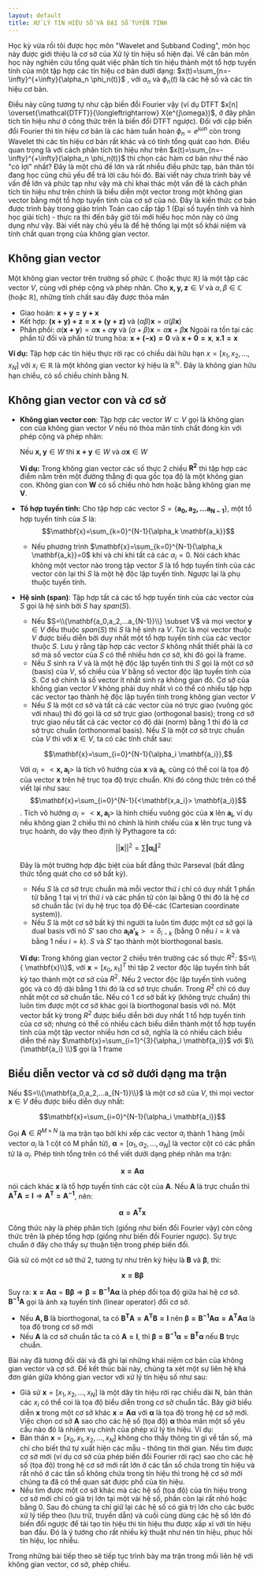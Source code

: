 ```yaml
---
layout: default
title: XỬ LÝ TÍN HIỆU SỐ VÀ ĐẠI SỐ TUYẾN TÍNH
---
```


Học kỳ vừa rồi tôi được học môn "Wavelet and Subband Coding", môn học này được giới thiệu là cơ sở của Xử lý tín hiệu số hiện đại. Về căn bản môn học này nghiên cứu tổng quát việc phân tích tín hiệu thành một tổ hợp tuyến tính của một tập hợp các tín hiệu cơ bản dưới dạng: $x(t)=\sum_{n=-\infty}^{+\infty}{\alpha_n \phi_n(t)}$ , với $\alpha_n$ và $\phi_n(t)$ là các hệ số và các tín hiệu cơ bản. 

Điều này cũng tương tự như cặp biến đổi Fourier vậy (ví dụ DTFT $x[n] \overset{\mathcal{DTFT}}{\longleftrightarrow} X(e^{j\omega})$, ở đây phân tích tín hiệu như ở công thức trên là biến đổi DTFT ngược). Đối với cặp biến đổi Fourier thì tín hiệu cơ bản là các hàm tuần hoàn $\phi_n=e^{j\omega n}$ còn trong Wavelet thì các tín hiệu cơ bản rất khác và có tính tổng quát cao hơn. Điều quan trọng là với cách phân tích tín hiệu như trên $x(t)=\sum_{n=-\infty}^{+\infty}{\alpha_n \phi_n(t)}$ thì chọn các hàm cơ bản như thế nào "có lợi" nhất? Đây là một chủ đề lớn và rất nhiều điều phức tạp, bản thân tôi đang học cũng chủ yếu để trả lời câu hỏi đó. Bài viết này chưa trình bày về vấn đề lớn và phức tạp như vậy mà chỉ khai thác một vấn đề là cách phân tích tín hiệu như trên chính là biểu diễn một vector trong một không gian vector bằng một tổ hợp tuyến tính của cơ sở của nó. Đây là kiến thức cơ bản được trình bày trong giáo trình Toán cao cấp tập 1 (Đại số tuyến tính và hình học giải tích) - thực ra thì đến bây giờ tôi mới hiểu học môn này có ứng dụng như vậy. Bài viết này chủ yếu là để hệ thống lại một số khái niệm và tính chất quan trọng của không gian vector.

## Không gian vector
Một không gian vector trên trường số phức $\mathbb{C}$ (hoặc thực $\mathbb{R}$) là một tập các vector $V$, cùng với phép cộng và phép nhân. Cho $\mathbf{x,y,z} \in V$ và $\alpha, \beta \in \mathbb{C}$ (hoặc $\mathbb{R}$), những tính chất sau đây được thỏa mãn
- Giao hoán: $\mathbf{x+y=y+x}$
- Kết hợp: $\mathbf{(x+y)+z=x+(y+z)}$ và $(\alpha \beta)\mathbf{x}=\alpha(\beta\mathbf{x})$
- Phân phối: $\alpha(\mathbf{x+y})=\alpha \mathbf{x}+\alpha \mathbf{y}$ và $(\alpha + \beta)\mathbf{x}=\alpha \mathbf{x}+\beta \mathbf{x}$
Ngoài ra tồn tại các phần tử đối và phần tử trung hòa: $\mathbf{x+(-x)=0}$ và $\mathbf{x+0=x}$, $\mathbf{x.1=x}$

**Ví dụ:** Tập hợp các tín hiệu thực rời rạc có chiều dài hữu hạn $x=[x_1, x_2, ... ,x_N]$ với $x_i \in \mathbb{R}$ là một không gian vector ký hiệu là $\mathbb{R}^{\mathbb{N}}$. Đây là không gian hữu hạn chiều, có số chiều chính bằng N.

## Không gian vector con và cơ sở
- **Không gian vector con**: Tập hợp các vector $W \subset V$ gọi là không gian con của không gian vector $V$ nếu nó thỏa mãn tính chất đóng kín với phép cộng và phép nhân:

  Nếu $\mathbf{x,y} \in W$ thì $\mathbf{x+y} \in W$ và $\alpha\mathbf{x} \in W$

  **Ví dụ:** Trong không gian vector các số thực 2 chiều $\mathbf{R^2}$ thì tập hợp các điểm nằm trên một đường thẳng đi qua gốc tọa độ là một không gian con. Không gian con $\mathbf{W}$ có số chiều nhỏ hơn hoặc bằng không gian mẹ $\mathbf{V}$.
- **Tổ hợp tuyến tính:** Cho tập hợp các vector $S=\{\mathbf{a_0,a_2,...a_{N-1}}\}$, một tổ hợp tuyến tính của $S$ là:$$\mathbf{x}=\sum_{k=0}^{N-1}{\alpha_k \mathbf{a_k}}$$
    + Nếu phương trình $\mathbf{x}=\sum_{k=0}^{N-1}{\alpha_k \mathbf{a_k}}=0$ khi và chỉ khi tất cả các $\alpha_i =0$. Nói cách khác không một vector nào trong tập vector $S$ là tổ hợp tuyến tính của các vector còn lại thì $S$ là một hệ độc lập tuyến tính. Ngược lại là phụ thuộc tuyến tính.
- **Hệ sinh (span)**: Tập hợp tất cả các tổ hợp tuyến tính của các vector của $S$ gọi là hệ sinh bởi $S$ hay $span(S)$.
    + Nếu $S=\\{\mathbf{a_0,a_2,...a_{N-1}}\\} \subset V$ và mọi vector $\mathbf{y} \in V$ đều thuộc $span(S)$ thì $S$ là hệ sinh ra $V$. Tức là mọi vector thuộc $V$ được biểu diễn bởi duy nhất một tổ hợp tuyến tính của các vector thuộc $S$. Lưu ý rằng tập hợp các vector $S$ không nhất thiết phải là cơ sở mà số vector của $S$ có thể nhiều hơn cơ sở, khi đó gọi là frame.
    + Nếu $S$ sinh ra $V$ và là một hệ độc lập tuyến tính thì $S$ gọi là một cơ sở (basis) của $V$, số chiều của $V$ bằng số vector độc lập tuyến tính của $S$. Cơ sở chính là số vector ít nhất sinh ra không gian đó. Cơ sở của không gian vector $V$ không phải duy nhất vì có thể có nhiều tập hợp các vector tạo thành hệ độc lập tuyến tính trong không gian vector $V$
    + Nếu $S$ là một cơ sở và tất cả các vector của nó trực giao (vuông góc với nhau) thì đó gọi là cơ sở trực giao (orthogonal basis); trong cơ sở trực giao nếu tất cả các vector có độ dài (norm) bằng 1 thì đó là cơ sở trực chuẩn (orthonormal basis). Nếu $S$ là một cơ sở trực chuẩn của $V$ thì với $\mathbf{x} \in V$, ta có các tính chất sau:

    $$\mathbf{x}=\sum_{i=0}^{N-1}{\alpha_i \mathbf{a_i}},$$

    Với $\alpha_i = <\mathbf{x,a_i}>$ là tích vô hướng của $\mathbf{x}$ và $\mathbf{a_i}$, cũng có thể coi là tọa độ của vector $\mathbf{x}$ trên hệ trục tọa độ trực chuẩn. Khi đó công thức trên có thể viết lại như sau:  $$\mathbf{x}=\sum_{i=0}^{N-1}{<\mathbf{x,a_i}> \mathbf{a_i}}$$. Tích vô hướng $\alpha_i = <\mathbf{x,a_i}>$ là hình chiếu vuông góc của $\mathbf{x}$ lên $\mathbf{a_i}$, ví dụ nếu không gian 2 chiều thì nó chính là hình chiếu của $\mathbf{x}$ lên trục tung và trục hoành, do vậy theo định lý Pythagore ta có:

    $$||\mathbf{x}||^2=\sum{\mathbf{|\alpha_i|}^2}$$

    Đây là một trường hợp đặc biệt của bất đẳng thức Parseval (bất đẳng thức tổng quát cho cơ sở bất kỳ).
    + Nếu $S$ là cơ sở trực chuẩn mà mỗi vector thứ $i$ chỉ có duy nhất 1 phần tử bằng 1 tại vị trí thứ $i$ và các phần tử còn lại bằng 0 thì đó là hệ cơ sở chuẩn tắc (ví dụ hệ trục tọa độ Đề-các (Cartesian coordinate system)).
    + Nếu $S$ là một cơ sở bất kỳ thì người ta luôn tìm được một cơ sở gọi là dual basis với nó $S'$ sao cho $\mathbf{a_i a'_k}>=\delta_{i-k}$ (bằng 0 nếu $i=k$ và bằng 1 nếu $i=k$). $S$ và $S'$ tạo thành một biorthogonal basis.
  
    **Ví dụ:** Trong không gian vector 2 chiều trên trường các số thực $R^2$:  $S=\\{ \mathbf{x}\\}$, với $\mathbf{x}=[x_0,x_1]^T$ thì tập 2 vector độc lập tuyến tính bất kỳ tạo thành một cơ sở của $R^2$. Nếu 2 vector độc lập tuyến tính vuông góc và có độ dài bằng 1 thì đó là cơ sở trực chuẩn. Trong $R^2$ chỉ có duy nhất một cơ sở chuẩn tắc. Nếu có 1 cơ sở bất kỳ (không trực chuẩn) thì luôn tìm được một cơ sở khác gọi là biorthogonal basis với nó. Một vector bất kỳ trong $R^2$ được biểu diễn bởi duy nhất 1 tổ hợp tuyến tính của cơ sở; nhưng có thể có nhiều cách biểu diễn thành một tổ hợp tuyến tính của một tập vector nhiều hơn cơ sở, nghĩa là có nhiều cách biễu diễn thế này $\mathbf{x}=\sum_{i=1}^{3}{\alpha_i \mathbf{a_i}}$ với $\\{\mathbf{a_i} \\}$ gọi là 1 frame

## Biểu diễn vector và cơ sở dưới dạng ma trận
Nếu $S=\\{\mathbf{a_0,a_2,...a_{N-1}}\\}$ là một cơ sở của $V$, thì mọi vector $\mathbf{x}\in V$ đều được biểu diễn duy nhất:

$$\mathbf{x}=\sum_{i=0}^{N-1}{\alpha_i \mathbf{a_i}}$$

Gọi $\mathbf{A}\in R^{M \times N}$ là ma trận tạo bởi khi xếp các vector $a_i$ thành 1 hàng (mỗi vector $a_i$ là 1 cột có M phần tử), $\mathbf{\alpha}=[\alpha_1, \alpha_2,...,\alpha_N]$ là vector cột có các phần tử là $\alpha_i$. Phép tính tổng trên có thể viết dưới dạng phép nhân ma trận:

$$\mathbf{x=A\alpha}$$

nói cách khác $\mathbf{x}$ là tổ hợp tuyến tính các cột của $\mathbf{A}$. Nếu $\mathbf{A}$ là trực chuẩn thì $\mathbf{A^TA=I}\Rightarrow \mathbf{A^T=A^{-1}}$, nên:

$$\mathbf{\alpha=A^Tx}$$

Công thức này là phép phân tích (giống như biến đổi Fourier vậy) còn công thức trên là phép tổng hợp (giống như biến đổi Fourier ngược). Sự trực chuẩn ở đây cho thấy sự thuận tiện trong phép biến đổi.

Giả sử có một cơ sở thứ 2, tương tự như trên ký hiệu là $\mathbf{B}$ và $\mathbf{\beta}$, thì:

$$\mathbf{x=B\beta}$$

Suy ra: $\mathbf{x=A\alpha}=\mathbf{B\beta}\Rightarrow \mathbf{\beta=B^{-1}A\alpha}$ là phép đổi tọa độ giữa hai hệ cơ sở. $\mathbf{B^{-1}A}$ gọi là ánh xạ tuyến tính (linear operator) đổi cơ sở.
  + Nếu $\mathbf{A,B}$ là biorthogonal, ta có $\mathbf{B^TA=A^TB=I}$ nên $\mathbf{\beta=B^{-1}A \alpha=A^TA \alpha}$ là tọa độ trong cơ sở mới
  + Nếu $\mathbf{A}$ là cơ sở chuẩn tắc ta có $\mathbf{A=I}$, thì $\mathbf{\beta=B^{-1}\alpha=B^T\alpha}$ nếu $\mathbf{B}$ trực chuẩn.

Bài này đã tương đối dài và đã ghi lại những khái niệm cơ bản của không gian vector và cơ sở. Để kết thúc bài này, chúng ta xét một sự liên hệ khá đơn giản giữa không gian vector với xử lý tín hiệu số như sau:

  + Giả sử $\mathbf{x}=[x_1, x_2,...,x_N]$ là một dãy tín hiệu rời rạc chiều dài N, bản thân các $x_i$ có thể coi là tọa độ biểu diễn trong cơ sở chuẩn tắc. Bây giờ biểu diễn $\mathbf{x}$ trong một cơ sở khác $\mathbf{x=A\alpha}$ với $\mathbf{\alpha}$ là tọa độ trong hệ cơ sở mới. Việc chọn cơ sở $\mathbf{A}$ sao cho các hệ số (tọa độ) $\mathbf{\alpha}$ thỏa mãn một số yêu cầu nào đó là nhiệm vụ chính của phép xử lý tín hiệu. Ví dụ:
  + Bản thân $\mathbf{x}=[x_0,x_1, x_2,...,x_N]$ không cho thấy thông tin gì về tần số, mà chỉ cho biết thứ tự xuất hiện các mẫu - thông tin thời gian. Nếu tìm được cơ sở mới (ví dụ cơ sở của phép biến đổi Fourier rời rạc) sao cho các hệ số (tọa độ) trong hệ cơ sở mới rất lớn ở các tần số chứa trong tín hiệu và rất nhỏ ở các tần số không chứa trong tín hiệu thì trong hệ cơ sở mới chúng ta đã có thể quan sát được phổ của tín hiệu.
  + Nếu tìm được một cơ sở khác mà các hệ số (tọa độ) của tín hiệu trong cơ sở mới chỉ có giá trị lớn tại một vài hệ số, phần còn lại rất nhỏ hoặc bằng 0. Sau đó chúng ta chỉ giữ lại các hệ số có giá trị lớn cho các bước xử lý tiếp theo (lưu trữ, truyền dẫn) và cuối cùng dùng các hệ số lớn đó biến đổi ngược để tái tạo tín hiệu thì tín hiệu thu được xấp xỉ với tín hiệu ban đầu. Đó là ý tưởng cho rất nhiều kỹ thuật như nén tín hiệu, phục hồi tín hiệu, lọc nhiễu.

Trong những bài tiếp theo sẽ tiếp tục trình bày ma trận trong mối liên hệ với không gian vector, cơ sở, phép chiếu.